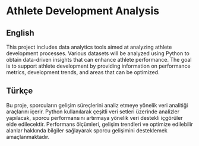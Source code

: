 # Athlete Development Analysis

## English

This project includes data analytics tools aimed at analyzing athlete development processes. Various datasets will be analyzed using Python to obtain data-driven insights that can enhance athlete performance. The goal is to support athlete development by providing information on performance metrics, development trends, and areas that can be optimized.

## Türkçe

Bu proje, sporcuların gelişim süreçlerini analiz etmeye yönelik veri analitiği araçlarını içerir. Python kullanılarak çeşitli veri setleri üzerinde analizler yapılacak, sporcu performansını artırmaya yönelik veri destekli içgörüler elde edilecektir. Performans ölçümleri, gelişim trendleri ve optimize edilebilir alanlar hakkında bilgiler sağlayarak sporcu gelişimini desteklemek amaçlanmaktadır.

